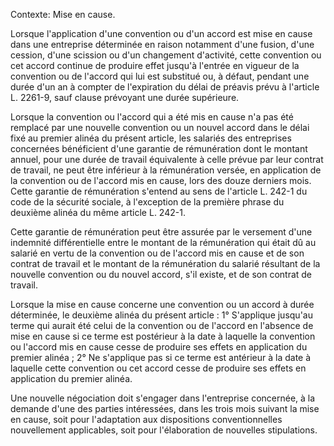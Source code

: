 Contexte: Mise en cause.

Lorsque l'application d'une convention ou d'un accord est mise en cause dans une entreprise déterminée en raison notamment d'une fusion, d'une cession, d'une scission ou d'un changement d'activité, cette convention ou cet accord continue de produire effet jusqu'à l'entrée en vigueur de la convention ou de l'accord qui lui est substitué ou, à défaut, pendant une durée d'un an à compter de l'expiration du délai de préavis prévu à l'article L. 2261-9, sauf clause prévoyant une durée supérieure.

Lorsque la convention ou l'accord qui a été mis en cause n'a pas été remplacé par une nouvelle convention ou un nouvel accord dans le délai fixé au premier alinéa du présent article, les salariés des entreprises concernées bénéficient d'une garantie de rémunération dont le montant annuel, pour une durée de travail équivalente à celle prévue par leur contrat de travail, ne peut être inférieur à la rémunération versée, en application de la convention ou de l'accord mis en cause, lors des douze derniers mois. Cette garantie de rémunération s'entend au sens de l'article L. 242-1 du code de la sécurité sociale, à l'exception de la première phrase du deuxième alinéa du même article L. 242-1.

Cette garantie de rémunération peut être assurée par le versement d'une indemnité différentielle entre le montant de la rémunération qui était dû au salarié en vertu de la convention ou de l'accord mis en cause et de son contrat de travail et le montant de la rémunération du salarié résultant de la nouvelle convention ou du nouvel accord, s'il existe, et de son contrat de travail.

Lorsque la mise en cause concerne une convention ou un accord à durée déterminée, le deuxième alinéa du présent article : 1° S'applique jusqu'au terme qui aurait été celui de la convention ou de l'accord en l'absence de mise en cause si ce terme est postérieur à la date à laquelle la convention ou l'accord mis en cause cesse de produire ses effets en application du premier alinéa ; 2° Ne s'applique pas si ce terme est antérieur à la date à laquelle cette convention ou cet accord cesse de produire ses effets en application du premier alinéa.

Une nouvelle négociation doit s'engager dans l'entreprise concernée, à la demande d'une des parties intéressées, dans les trois mois suivant la mise en cause, soit pour l'adaptation aux dispositions conventionnelles nouvellement applicables, soit pour l'élaboration de nouvelles stipulations.